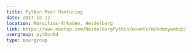 ```yaml
---
title: Python Peer Mentoring
date: 2017-10-12
location: Marsilius-Arkaden, Heidelberg
link: https://www.meetup.com/HeidelbergPython/events/mzkdmmywnbqb/
usergroup: pythonhd
type: usergroup
---
```

